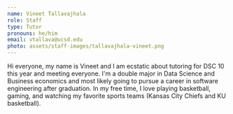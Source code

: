 ```yaml
---
name: Vineet Tallavajhala
role: Staff
type: Tutor
pronouns: he/him
email: vtallava@ucsd.edu
photo: assets/staff-images/tallavajhala-vineet.png
---
```

Hi everyone, my name is Vineet and I am ecstatic about tutoring for DSC 10 this year and meeting everyone. I'm a double major in Data Science and Business economics and most likely going to pursue a career in software engineering after graduation. In my free time, I love playing basketball, gaming, and watching my favorite sports teams (Kansas City Chiefs and KU basketball). 